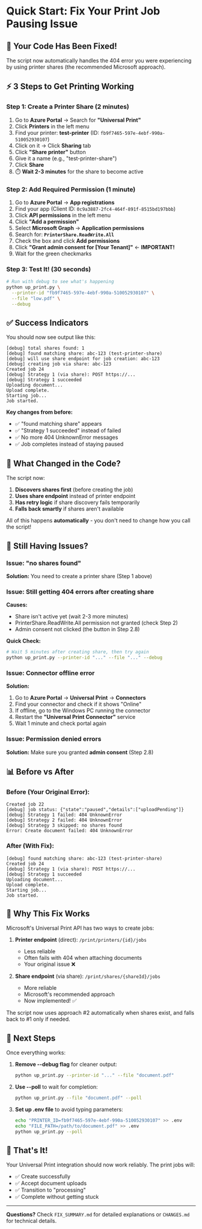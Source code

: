 # Quick Start: Fix Your Print Job Pausing Issue

## 🚀 Your Code Has Been Fixed!

The script now automatically handles the 404 error you were experiencing by using printer shares (the recommended Microsoft approach).

## ⚡ 3 Steps to Get Printing Working

### Step 1: Create a Printer Share (2 minutes)

1. Go to **Azure Portal** → Search for **"Universal Print"**
2. Click **Printers** in the left menu
3. Find your printer: **test-printer** (ID: `fb9f7465-597e-4ebf-990a-510052930107`)
4. Click on it → Click **Sharing** tab
5. Click **"Share printer"** button
6. Give it a name (e.g., "test-printer-share")
7. Click **Share**
8. ⏱️ **Wait 2-3 minutes** for the share to become active

### Step 2: Add Required Permission (1 minute)

1. Go to **Azure Portal** → **App registrations**
2. Find your app (Client ID: `0c9a3887-2fc4-464f-891f-8515bd197bbb`)
3. Click **API permissions** in the left menu
4. Click **"Add a permission"**
5. Select **Microsoft Graph** → **Application permissions**
6. Search for: **`PrinterShare.ReadWrite.All`**
7. Check the box and click **Add permissions**
8. Click **"Grant admin consent for [Your Tenant]"** ← **IMPORTANT!**
9. Wait for the green checkmarks

### Step 3: Test It! (30 seconds)

```bash
# Run with debug to see what's happening
python up_print.py \
  --printer-id "fb9f7465-597e-4ebf-990a-510052930107" \
  --file "low.pdf" \
  --debug
```

## ✅ Success Indicators

You should now see output like this:

```
[debug] total shares found: 1
[debug] found matching share: abc-123 (test-printer-share)
[debug] will use share endpoint for job creation: abc-123
[debug] creating job via share: abc-123
Created job 24
[debug] Strategy 1 (via share): POST https://...
[debug] Strategy 1 succeeded
Uploading document...
Upload complete.
Starting job...
Job started.
```

**Key changes from before:**
- ✅ "found matching share" appears
- ✅ "Strategy 1 succeeded" instead of failed
- ✅ No more 404 UnknownError messages
- ✅ Job completes instead of staying paused

## 🔧 What Changed in the Code?

The script now:

1. **Discovers shares first** (before creating the job)
2. **Uses share endpoint** instead of printer endpoint
3. **Has retry logic** if share discovery fails temporarily
4. **Falls back smartly** if shares aren't available

All of this happens **automatically** - you don't need to change how you call the script!

## 🐛 Still Having Issues?

### Issue: "no shares found"

**Solution:** You need to create a printer share (Step 1 above)

### Issue: Still getting 404 errors after creating share

**Causes:**
- Share isn't active yet (wait 2-3 more minutes)
- PrinterShare.ReadWrite.All permission not granted (check Step 2)
- Admin consent not clicked (the button in Step 2.8)

**Quick Check:**
```bash
# Wait 5 minutes after creating share, then try again
python up_print.py --printer-id "..." --file "..." --debug
```

### Issue: Connector offline error

**Solution:**
1. Go to **Azure Portal** → **Universal Print** → **Connectors**
2. Find your connector and check if it shows "Online"
3. If offline, go to the Windows PC running the connector
4. Restart the **"Universal Print Connector"** service
5. Wait 1 minute and check portal again

### Issue: Permission denied errors

**Solution:** Make sure you granted **admin consent** (Step 2.8)

## 📊 Before vs After

### Before (Your Original Error):
```
Created job 22
[debug] job status: {"state":"paused","details":["uploadPending"]}
[debug] Strategy 1 failed: 404 UnknownError
[debug] Strategy 2 failed: 404 UnknownError
[debug] Strategy 3 skipped: no shares found
Error: Create document failed: 404 UnknownError
```

### After (With Fix):
```
[debug] found matching share: abc-123 (test-printer-share)
Created job 24
[debug] Strategy 1 (via share): POST https://...
[debug] Strategy 1 succeeded
Uploading document...
Upload complete.
Starting job...
Job started.
```

## 🎯 Why This Fix Works

Microsoft's Universal Print API has two ways to create jobs:

1. **Printer endpoint** (direct): `/print/printers/{id}/jobs`
   - Less reliable
   - Often fails with 404 when attaching documents
   - Your original issue ❌

2. **Share endpoint** (via share): `/print/shares/{shareId}/jobs`
   - More reliable
   - Microsoft's recommended approach
   - Now implemented! ✅

The script now uses approach #2 automatically when shares exist, and falls back to #1 only if needed.

## 📝 Next Steps

Once everything works:

1. **Remove --debug flag** for cleaner output:
   ```bash
   python up_print.py --printer-id "..." --file "document.pdf"
   ```

2. **Use --poll** to wait for completion:
   ```bash
   python up_print.py --file "document.pdf" --poll
   ```

3. **Set up .env file** to avoid typing parameters:
   ```bash
   echo "PRINTER_ID=fb9f7465-597e-4ebf-990a-510052930107" >> .env
   echo "FILE_PATH=/path/to/document.pdf" >> .env
   python up_print.py --poll
   ```

## 🎉 That's It!

Your Universal Print integration should now work reliably. The print jobs will:
- ✅ Create successfully
- ✅ Accept document uploads
- ✅ Transition to "processing" 
- ✅ Complete without getting stuck

---

**Questions?** Check `FIX_SUMMARY.md` for detailed explanations or `CHANGES.md` for technical details.
